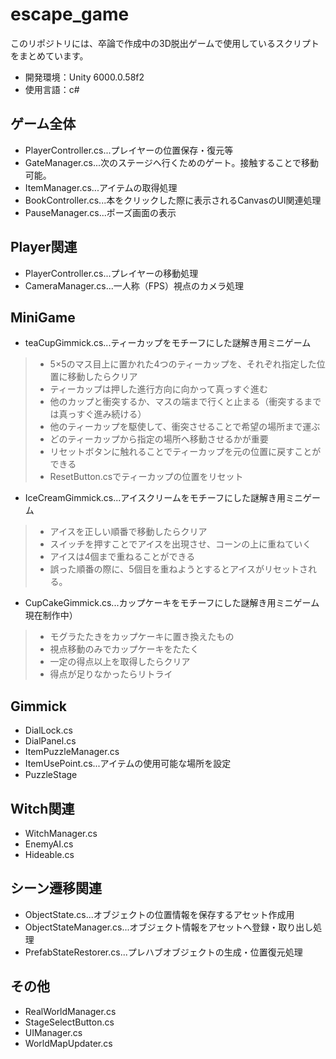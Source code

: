 # escape_game
このリポジトリには、卒論で作成中の3D脱出ゲームで使用しているスクリプトをまとめています。
- 開発環境：Unity 6000.0.58f2
- 使用言語：c#

## ゲーム全体
- PlayerController.cs...プレイヤーの位置保存・復元等
- GateManager.cs...次のステージへ行くためのゲート。接触することで移動可能。
- ItemManager.cs...アイテムの取得処理
- BookController.cs...本をクリックした際に表示されるCanvasのUI関連処理
- PauseManager.cs...ポーズ画面の表示

## Player関連
- PlayerController.cs...プレイヤーの移動処理
- CameraManager.cs...一人称（FPS）視点のカメラ処理

## MiniGame
- teaCupGimmick.cs...ティーカップをモチーフにした謎解き用ミニゲーム
>- 5×5のマス目上に置かれた4つのティーカップを、それぞれ指定した位置に移動したらクリア
>- ティーカップは押した進行方向に向かって真っすぐ進む
>- 他のカップと衝突するか、マスの端まで行くと止まる（衝突するまでは真っすぐ進み続ける）
>- 他のティーカップを駆使して、衝突させることで希望の場所まで運ぶ
>- どのティーカップから指定の場所へ移動させるかが重要
>- リセットボタンに触れることでティーカップを元の位置に戻すことができる
>- ResetButton.csでティーカップの位置をリセット

- IceCreamGimmick.cs...アイスクリームをモチーフにした謎解き用ミニゲーム
>- アイスを正しい順番で移動したらクリア
>- スイッチを押すことでアイスを出現させ、コーンの上に重ねていく
>- アイスは4個まで重ねることができる
>- 誤った順番の際に、5個目を重ねようとするとアイスがリセットされる。

- CupCakeGimmick.cs...カップケーキをモチーフにした謎解き用ミニゲーム現在制作中）
>- モグラたたきをカップケーキに置き換えたもの
>- 視点移動のみでカップケーキをたたく
>- 一定の得点以上を取得したらクリア
>- 得点が足りなかったらリトライ

## Gimmick
- DialLock.cs
- DialPanel.cs
- ItemPuzzleManager.cs
- ItemUsePoint.cs...アイテムの使用可能な場所を設定
- PuzzleStage

## Witch関連
- WitchManager.cs
- EnemyAI.cs
- Hideable.cs

## シーン遷移関連
- ObjectState.cs...オブジェクトの位置情報を保存するアセット作成用
- ObjectStateManager.cs...オブジェクト情報をアセットへ登録・取り出し処理
- PrefabStateRestorer.cs...プレハブオブジェクトの生成・位置復元処理

## その他
- RealWorldManager.cs
- StageSelectButton.cs
- UIManager.cs
- WorldMapUpdater.cs
